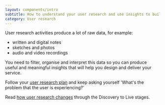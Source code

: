 ```yaml
---
layout: components/intro
subtitle: How to understand your user research and use insights to build the right service.
category: User research
---
```


User research activities produce a lot of raw data, for example:
- written and digital notes
- sketches and photos
- audio and video recordings

You need to filter, organise and interpret this data so you can produce useful and meaningful insights that will help you design and deliver your service.

Follow your [user research plan](/user-research/planning-user-research) and keep asking yourself 'What's the problem that the user is experiencing?'

Read [how user research changes](/user-research/research-stages/) through the Discovery to Live stages.
